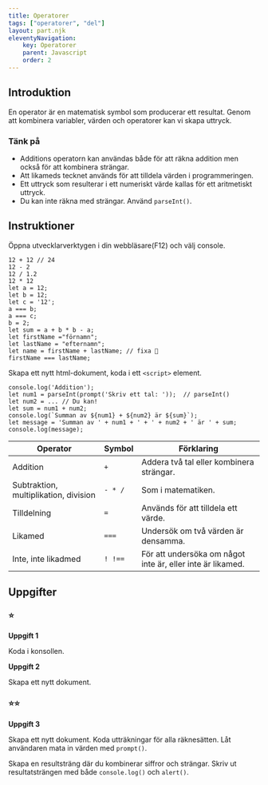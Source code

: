 ```yaml
---
title: Operatorer
tags: ["operatorer", "del"]
layout: part.njk
eleventyNavigation:
    key: Operatorer
    parent: Javascript
    order: 2
---
```

## Introduktion
En operator är en matematisk symbol som producerar ett resultat. Genom att kombinera variabler, värden och 
operatorer kan vi skapa uttryck.

### Tänk på
 - Additions operatorn kan användas både för att räkna addition men också för att kombinera strängar.
 - Att likameds tecknet används för att tilldela värden i programmeringen.
 - Ett uttryck som resulterar i ett numeriskt värde kallas för ett aritmetiskt uttryck.
 - Du kan inte räkna med strängar. Använd ```parseInt()```.

 ## Instruktioner
Öppna utvecklarverktygen i din webbläsare(F12) och välj console.
```
12 + 12 // 24
12 - 2
12 / 1.2
12 * 12
let a = 12;
let b = 12;
let c = '12';
a === b;
a === c;
b = 2;
let sum = a + b * b - a;
let firstName ="förnamn";
let lastName = "efternamn";
let name = firstName + lastName; // fixa 🤨
firstName === lastName;
```
Skapa ett nytt html-dokument, koda i ett ```<script>``` element.
```
console.log('Addition');
let num1 = parseInt(prompt('Skriv ett tal: '));  // parseInt()
let num2 = ... // Du kan!
let sum = num1 + num2;
console.log(`Summan av ${num1} + ${num2} är ${sum}`);
let message = 'Summan av ' + num1 + ' + ' + num2 + ' är ' + sum;
console.log(message);
```

|Operator|Symbol|Förklaring|
|---|---|---|
|Addition|```+```|Addera två tal eller kombinera strängar.|
|Subtraktion, multiplikation, division|```- * /```|Som i matematiken.|
|Tilldelning|```=```|Används för att tilldela ett värde.|
|Likamed|```===```|Undersök om två värden är densamma.|
|Inte, inte likadmed|```! !==```|För att undersöka om något inte är, eller inte är likamed.|

## Uppgifter
### ⭐
**Uppgift 1**

Koda i konsollen.

**Uppgift 2**

Skapa ett nytt dokument.

### ⭐⭐
**Uppgift 3**

Skapa ett nytt dokument. Koda utträkningar för alla räknesätten.
Låt användaren mata in värden med ```prompt()```.

Skapa en resultsträng där du kombinerar siffror och strängar.
Skriv ut resultatsträngen med både ```console.log()``` och ```alert()```.

